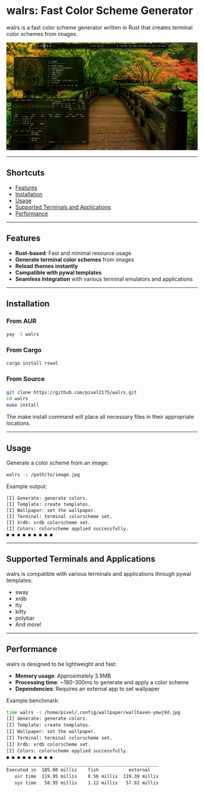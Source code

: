 # walrs: Fast Color Scheme Generator

walrs is a fast color scheme generator written in Rust that creates terminal color schemes from images.

[![Screenshot](screenshots/preview.gif)](screenshots/preview.gif)

---

## Shortcuts
- [Features](#features)
- [Installation](#installation)
- [Usage](#usage)
- [Supported Terminals and Applications](#supported-terminals-and-applications)
- [Performance](#performance)

---

## Features
- **Rust-based**: Fast and minimal resource usage
- **Generate terminal color schemes** from images
- **Reload themes instantly**
- **Compatible with pywal templates**
- **Seamless integration** with various terminal emulators and applications

---

## Installation
### From AUR
```bash
yay -S walrs
```

### From Cargo
```bash
cargo install rswal
```

### From Source
```bash
git clone https://github.com/pixel2175/walrs.git
cd walrs
make install
```
The make install command will place all necessary files in their appropriate locations.

---

## Usage

Generate a color scheme from an image:
```bash
walrs -i /path/to/image.jpg
```

Example output:
```
[I] Generate: generate colors.
[I] Template: create templates.
[I] Wallpaper: set the wallpaper.
[I] Terminal: terminal colorscheme set.
[I] Xrdb: xrdb colorscheme set.
[I] Colors: colorscheme applied successfully.
● ● ● ● ● ● ● ● ●
```

---

## Supported Terminals and Applications
walrs is compatible with various terminals and applications through pywal templates:
- sway
- xrdb
- tty
- kitty
- polybar
- And more!

---

## Performance
walrs is designed to be lightweight and fast:
- **Memory usage**: Approximately 3.9MB
- **Processing time**: ~180-300ms to generate and apply a color scheme
- **Dependencies**: Requires an external app to set wallpaper

Example benchmark:
```sh
time walrs -i /home/pixel/.config/wallpaper/wallhaven-ymwj9d.jpg
[I] Generate: generate colors.
[I] Template: create templates.
[I] Wallpaper: set the wallpaper.
[I] Terminal: terminal colorscheme set.
[I] Xrdb: xrdb colorscheme set.
[I] Colors: colorscheme applied successfully.
● ● ● ● ● ● ● ● ●
________________________________________________________
Executed in  185.80 millis    fish           external
   usr time  119.95 millis    0.56 millis  119.39 millis
   sys time   58.95 millis    1.12 millis   57.82 millis
```
